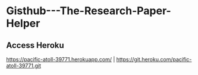 # Gisthub---The-Research-Paper-Helper

## Access Heroku
https://pacific-atoll-39771.herokuapp.com/ | https://git.heroku.com/pacific-atoll-39771.git
